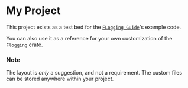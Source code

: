 <!-- markdownlint-disable-file MD001 -->
# My Project

This project exists as a test bed for the [`FLogging Guide`][fg]'s example code.

You can also use it as a reference for your own customization of the `Flogging` crate.

### Note

The layout is _only_ a suggestion, and not a requirement. The custom files can be stored anywhere within your project.

[fg]: https://bewillcott.github.io/flogging
